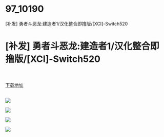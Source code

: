 # 97_10190
[补发] 勇者斗恶龙:建造者1/汉化整合即撸版/[XCI]-Switch520
# [补发] 勇者斗恶龙:建造者1/汉化整合即撸版/[XCI]-Switch520
 <br/></br>
[下载地址](https://www.switch520.cc/article/10190 "下载地址")
<br/></br>

<p><img src="https://www.switch520.cc/muke_img/upload_art_editor_20210304-1_b41df84c539dc29b53f75c36c2f345c5.jpg"></p>
<p><img src="https://www.switch520.cc/muke_img/upload_art_editor_20210304-1_ac32164cac6e3947981b75d4c3bffba2.jpg"></p>
<p><img src="https://www.switch520.cc/muke_img/upload_art_editor_20210304-1_cdaa795a7e015b75399c91588ebc33fe.jpg"></p>
<p><img src="https://www.switch520.cc/muke_img/upload_art_editor_20210304-1_8a378a1354d9872a76cd3ec557125366.jpg"></p>
<p><strong>&nbsp;</strong></p>
